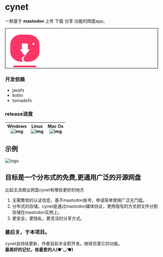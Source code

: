 <style>
	.logo {
		border-style:solid; 
		border-width:1px; 
		border-color:#000
	}
</style>
# cynet 
一款基于 **mastodon** 上传 下载 分享 功能的网盘app。  

<article class="logo">
	<img src="https://github.com/hiufebhe7/cynet_javafxgui/blob/master/image/logo2.svg" alt="logo" width="128" height="128" align="bottom" />
</article>

### 开发依赖 
* javafx  
* kotlin  
* tornadofx  

### release进度
| Windows<br>![img](https://img.shields.io/badge/build-success-green.svg?logo=windows) | Linux<br>![img](https://img.shields.io/badge/build-success-orange.svg?logo=linux)  | Mac Os<br>![img](https://img.shields.io/badge/build-success-orange.svg?logo=apple)  |
| --- | --- | --- | 

## 示例
<img src="https://github.com/hiufebhe7/cynet_javafxgui/blob/master/image/test1.gif" alt="logo" width="800" height="544" />

## 目标是一个分布式的免费,更通用广泛的开源网盘  
比起主流商业网盘cynet有哪些更好的地方  
1. 无需繁琐的认证信息，基于mastodon账号，申请简单使用广泛无门槛。  
2. 分布式的存储。cynet是通过mastodon媒体协议，使用隐写的方式把文件分割存储在mastodon实例上。  
3. 更安全，更隐私，更灵活的分享方式。
 
### 最后关，于本项目。  
cynet会持续更新，作者目前半全职开发。继续完善它的功能。  
**最美好的记忆，给最爱的人(●’◡’●)**